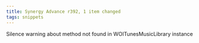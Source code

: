 ```yaml
---
title: Synergy Advance r392, 1 item changed
tags: snippets
---
```


Silence warning about method not found in WOITunesMusicLibrary instance
